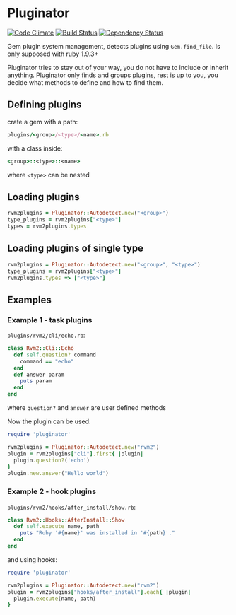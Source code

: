 # Pluginator

[![Code Climate](https://codeclimate.com/github/rvm/pluginator.png)](https://codeclimate.com/github/rvm/pluginator)
[![Build Status](https://travis-ci.org/rvm/pluginator.png?branch=master)](https://travis-ci.org/rvm/pluginator)
[![Dependency Status](https://gemnasium.com/rvm/pluginator.png)](https://gemnasium.com/rvm/pluginator)

Gem plugin system management, detects plugins using `Gem.find_file`.
Is only supposed with ruby 1.9.3+

Pluginator tries to stay out of your way, you do not have to include or inherit anything.
Pluginator only finds and groups plugins, rest is up to you,
you decide what methods to define and how to find them.

## Defining plugins

crate a gem with a path:

```ruby
plugins/<group>/<type>/<name>.rb
```

with a class inside:

```ruby
<group>::<type>::<name>
```

where `<type>` can be nested

## Loading plugins

```ruby
rvm2plugins = Pluginator::Autodetect.new("<group>")
type_plugins = rvm2plugins["<type>"]
types = rvm2plugins.types
```

## Loading plugins of single type

```ruby
rvm2plugins = Pluginator::Autodetect.new("<group>", "<type>")
type_plugins = rvm2plugins["<type>"]
rvm2plugins.types => ["<type>"]
```

## Examples

### Example 1 - task plugins

`plugins/rvm2/cli/echo.rb`:

```ruby
class Rvm2::Cli::Echo
  def self.question? command
    command == "echo"
  end
  def answer param
    puts param
  end
end
```

where `question?` and `answer` are user defined methods

Now the plugin can be used:

```ruby
require 'pluginator'

rvm2plugins = Pluginator::Autodetect.new("rvm2")
plugin = rvm2plugins["cli"].first{ |plugin|
  plugin.question?('echo')
}
plugin.new.answer("Hello world")
```

### Example 2 - hook plugins

`plugins/rvm2/hooks/after_install/show.rb`:

```ruby
class Rvm2::Hooks::AfterInstall::Show
  def self.execute name, path
    puts "Ruby '#{name}' was installed in '#{path}'."
  end
end
```

and using hooks:

```ruby
require 'pluginator'

rvm2plugins = Pluginator::Autodetect.new("rvm2")
plugin = rvm2plugins["hooks/after_install"].each{ |plugin|
  plugin.execute(name, path)
}
```
